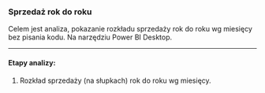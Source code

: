 ### Sprzedaż rok do roku
Celem jest analiza, pokazanie rozkładu sprzedaży rok do roku wg miesięcy bez pisania kodu.
Na narzędziu Power BI Desktop.

---

#### Etapy analizy:
1. Rozkład sprzedaży (na słupkach)  rok do roku wg miesięcy.
